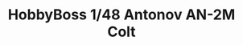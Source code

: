 ---
layout: product
title: "HobbyBoss 1/48 Antonov AN-2M Colt"
price: "3400" 
desc: "AKCIJA"
img_path: "/assets/img/HB81707.webp"
brand: "N/A"
available: true
special_offer: false
new: false
soon: false
cat: "010000"
subcat: "013500"
subsubcat: "0N/A"
sifra: "HB81707"
popular: false
---